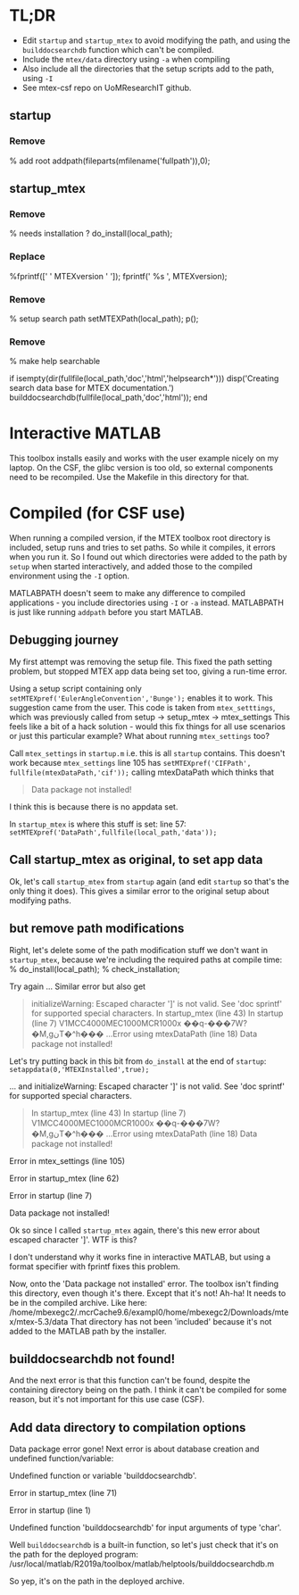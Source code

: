 # TL;DR
- Edit `startup` and `startup_mtex` to avoid modifying the path, and using the `builddocsearchdb` function
which can't be compiled.
- Include the `mtex/data` directory using `-a` when compiling
- Also include all the directories that the setup scripts add to the path, using `-I`
- See mtex-csf repo on UoMResearchIT github.

## startup
### Remove
% add root
addpath(fileparts(mfilename('fullpath')),0);

## startup_mtex
### Remove
% needs installation ?
 do_install(local_path);

### Replace
%fprintf([' ' MTEXversion '  ']);
 fprintf(' %s  ', MTEXversion);

### Remove
% setup search path
setMTEXPath(local_path);
p();	

### Remove
% make help searchable

if isempty(dir(fullfile(local_path,'doc','html','helpsearch*')))
  disp('Creating search data base for MTEX documentation.')
  builddocsearchdb(fullfile(local_path,'doc','html'));
end


# Interactive MATLAB
This toolbox installs easily and works with the user example nicely on my laptop.
On the CSF, the glibc version is too old, so external components need to be recompiled. 
Use the Makefile in this directory for that.

# Compiled (for CSF use)
When running a compiled version, if the MTEX toolbox root directory is included, setup runs and tries to set paths.
So while it compiles, it errors when you run it.
So I found out which directories were added to the path by `setup` when started interactively, and added those to
the compiled environment using the `-I` option.

MATLABPATH doesn't seem to make any difference to compiled applications - you include directories using `-I` or `-a` instead.
MATLABPATH is just like running `addpath` before you start MATLAB.

## Debugging journey
My first attempt was removing the setup file. This fixed the path setting problem, but stopped MTEX app data being set too,
giving a run-time error.

Using a setup script containing only `setMTEXpref('EulerAngleConvention','Bunge');` enables it to work. This suggestion came from the user.
This code is taken from `mtex_setttings`, which was previously called from setup -> setup_mtex -> mtex_settings
This feels like a bit of a hack solution - would this fix things for all use scenarios or just this particular example?
What about running `mtex_settings` too?

Call `mtex_settings` in `startup.m` i.e. this is all `startup` contains.
This doesn't work because `mtex_settings` line 105 has `setMTEXpref('CIFPath',       fullfile(mtexDataPath,'cif'));` calling mtexDataPath which thinks that 
> Data package not installed! 

I think this is because there is no appdata set.

In `startup_mtex` is where this stuff is set:
line 57: `setMTEXpref('DataPath',fullfile(local_path,'data'));`

## Call startup_mtex as original, to set app data
Ok, let's call `startup_mtex` from `startup` again (and edit `startup` so that's the only thing it does).
This gives a similar error to the original setup about modifying paths.

## but remove path modifications
Right, let's delete some of the path modification stuff we don't want in `startup_mtex`, 
because we're including the required paths at compile time:
% do_install(local_path);
% check_installation;

Try again ... 
Similar error but also get
> initializeWarning: Escaped character '\]' is not valid. See 'doc sprintf' for supported special characters.
> In startup_mtex (line 43)
  In startup (line 7)
 V1MCC4000MEC1000MCR1000x  ��q-���7W?�M,gنT�^h��� ...Error using mtexDataPath (line 18)
Data package not installed!

Let's try putting back in this bit from `do_install` at the end of `startup`:
`setappdata(0,'MTEXInstalled',true);`

... and
initializeWarning: Escaped character '\]' is not valid. See 'doc sprintf' for supported special characters.
> In startup_mtex (line 43)
  In startup (line 7)
 V1MCC4000MEC1000MCR1000x  ��q-���7W?�M,gنT�^h��� ...Error using mtexDataPath (line 18)
Data package not installed!

Error in mtex_settings (line 105)

Error in startup_mtex (line 62)

Error in startup (line 7)

Data package not installed!


Ok so since I called `startup_mtex` again, there's this new error about escaped character '\]'. WTF is this?

I don't understand why it works fine in interactive MATLAB, but using a format specifier with fprintf fixes this problem.

Now, onto the 'Data package not installed' error. The toolbox isn't finding this directory, even though it's there. Except that it's not!
Ah-ha! It needs to be in the compiled archive. Like here: /home/mbexegc2/.mcrCache9.6/exampl0/home/mbexegc2/Downloads/mtex/mtex-5.3/data
That directory has not been 'included' because it's not added to the MATLAB path by the installer.

## builddocsearchdb not found!
And the next error is that this function can't be found, despite the containing directory
being on the path. 
I think it can't be compiled for some reason, but it's not important for this use case (CSF).


## Add data directory to compilation options
Data package error gone!
Next error is about database creation and undefined function/variable:

Undefined function or variable 'builddocsearchdb'.

Error in startup_mtex (line 71)

Error in startup (line 1)

Undefined function 'builddocsearchdb' for input arguments of type 'char'.

Well `builddocsearchdb` is a built-in function, so let's just check that it's on the path for the deployed program:
/usr/local/matlab/R2019a/toolbox/matlab/helptools/builddocsearchdb.m

So yep, it's on the path in the deployed archive.


